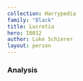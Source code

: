 ```yaml
---
collection: Harrypedia
family: "Black"
title: Lucretia
hero: I0012
author: Luke Schierer
layout: person
---
```


### Analysis
